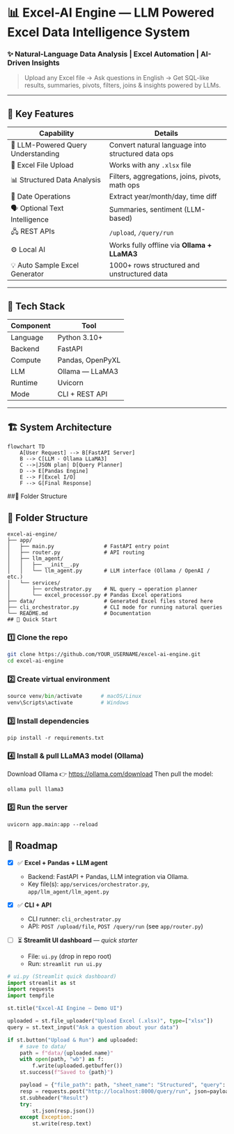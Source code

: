 # 📊 Excel-AI Engine — LLM Powered Excel Data Intelligence System

### ✨ Natural-Language Data Analysis | Excel Automation | AI-Driven Insights

> Upload any Excel file → Ask questions in English → Get SQL-like results, summaries, pivots, filters, joins & insights powered by LLMs.

---

## 🚀 Key Features

| Capability | Details |
|---|---|
🧠 LLM-Powered Query Understanding | Convert natural language into structured data ops  
📁 Excel File Upload | Works with any `.xlsx` file  
📊 Structured Data Analysis | Filters, aggregations, joins, pivots, math ops  
📅 Date Operations | Extract year/month/day, time diff  
🗣️ Optional Text Intelligence | Summaries, sentiment (LLM-based)  
🖧 REST APIs | `/upload`, `/query/run`  
⚙️ Local AI | Works fully offline via **Ollama + LLaMA3**  
💡 Auto Sample Excel Generator | 1000+ rows structured and unstructured data 

---


## 🧠 Tech Stack

| Component | Tool |
|---|---|
Language | Python 3.10+
Backend | FastAPI
Compute | Pandas, OpenPyXL
LLM | Ollama — LLaMA3
Runtime | Uvicorn
Mode | CLI + REST API

---

## 🏗 System Architecture

```mermaid
flowchart TD
    A[User Request] --> B[FastAPI Server]
    B --> C[LLM - Ollama LLaMA3]
    C -->|JSON plan| D[Query Planner]
    D --> E[Pandas Engine]
    E --> F[Excel I/O]
    F --> G[Final Response]

```
##📁 Folder Structure
## 📁 Folder Structure

```text
excel-ai-engine/
├── app/
│   ├── main.py                # FastAPI entry point
│   ├── router.py              # API routing
│   ├── llm_agent/
│   │   ├── __init__.py
│   │   └── llm_agent.py       # LLM interface (Ollama / OpenAI / etc.)
│   └── services/
│       ├── orchestrator.py    # NL query → operation planner
│       └── excel_processor.py # Pandas Excel operations
├── data/                      # Generated Excel files stored here
├── cli_orchestrator.py        # CLI mode for running natural queries
└── README.md                  # Documentation
## 🚀 Quick Start
```
### 1️⃣ Clone the repo
```bash
git clone https://github.com/YOUR_USERNAME/excel-ai-engine.git
cd excel-ai-engine

```
### 2️⃣ Create virtual environment
```python -m venv venv
source venv/bin/activate      # macOS/Linux
venv\Scripts\activate         # Windows
```
### 3️⃣ Install dependencies
```
pip install -r requirements.txt
```
### 4️⃣ Install & pull LLaMA3 model (Ollama)
Download Ollama 👉 https://ollama.com/download
Then pull the model:
```
ollama pull llama3
```
### 5️⃣ Run the server
```
uvicorn app.main:app --reload
```
## 🧪 Roadmap

- [x] ✅ **Excel + Pandas + LLM agent**  
  - Backend: FastAPI + Pandas, LLM integration via Ollama.
  - Key file(s): `app/services/orchestrator.py`, `app/llm_agent/llm_agent.py`

- [x] ✅ **CLI + API**  
  - CLI runner: `cli_orchestrator.py`  
  - API: `POST /upload/file`, `POST /query/run` (see `app/router.py`)

- [ ] ⏳ **Streamlit UI dashboard** — *quick starter*
  - File: `ui.py` (drop in repo root)
  - Run: `streamlit run ui.py`

```python
# ui.py (Streamlit quick dashboard)
import streamlit as st
import requests
import tempfile

st.title("Excel-AI Engine — Demo UI")

uploaded = st.file_uploader("Upload Excel (.xlsx)", type=["xlsx"])
query = st.text_input("Ask a question about your data")

if st.button("Upload & Run") and uploaded:
    # save to data/
    path = f"data/{uploaded.name}"
    with open(path, "wb") as f:
        f.write(uploaded.getbuffer())
    st.success(f"Saved to {path}")

    payload = {"file_path": path, "sheet_name": "Structured", "query": query}
    resp = requests.post("http://localhost:8000/query/run", json=payload)
    st.subheader("Result")
    try:
        st.json(resp.json())
    except Exception:
        st.write(resp.text)

